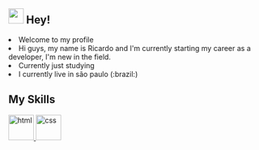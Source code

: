 ## <img src="https://media.giphy.com/media/hvRJCLFzcasrR4ia7z/giphy.gif" width="30px"> Hey! 
<li>Welcome to my profile</li>
<li>Hi guys, my name is Ricardo and I'm currently starting my career as a developer, I'm new in the field.</li>
<li>Currently just studying</li>
<li>I currently live in são paulo (:brazil:)</li>

 
## My Skills
  <a href="https://user-images.githubusercontent.com/85380483/127408618-2bdd66b7-9706-48ef-8903-d9809a2d275f.png" target="_blank">
  <img alt="html" height="50" width="50" src="https://user-images.githubusercontent.com/85380483/127408618-2bdd66b7-9706-48ef-8903-d9809a2d275f.png" style="max-widht:100%;">
     
  <a href="https://user-images.githubusercontent.com/85380483/127408619-9d8b9df5-d0d9-4a26-a7f9-08ef418569c5.png" target="_blank">
  <img alt="css" height="50" width="50" src="https://user-images.githubusercontent.com/85380483/127408619-9d8b9df5-d0d9-4a26-a7f9-08ef418569c5.png" style="max-widht:100%;">
     

      
   
   
   




     


      
      









<!--
**RicardoCamarinha/RicardoCamarinha** is a ✨ _special_ ✨ repository because its `README.md` (this file) appears on your GitHub profile.

Here are some ideas to get you started:

- 🔭 I’m currently working on ...
- 🌱 I’m currently learning ...
- 👯 I’m looking to collaborate on ...
- 🤔 I’m looking for help with ...
- 💬 Ask me about ...
- 📫 How to reach me: ...
- 😄 Pronouns: ...
- ⚡ Fun fact: ...
-->
